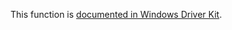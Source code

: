 This function is [documented in Windows Driver Kit](https://learn.microsoft.com/en-us/windows-hardware/drivers/ddi/wdm/nf-wdm-dbgbreakpointwithstatus).
